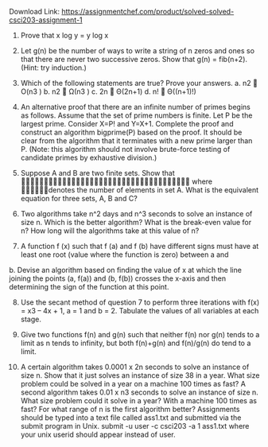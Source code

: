 Download Link: https://assignmentchef.com/product/solved-solved-csci203-assignment-1
<br>
1. Prove that x log y = y log x

2. Let g(n) be the number of ways to write a string of n zeros and ones so that there are never two successive zeros. Show that g(n) = fib(n+2). (Hint: try induction.)

3. Which of the following statements are true? Prove your answers. a. n2  O(n3 ) b. n2  Ω(n3 ) c. 2n  Θ(2n+1) d. n!  Θ((n+1)!)

4. An alternative proof that there are an infinite number of primes begins as follows. Assume that the set of prime numbers is finite. Let P be the largest prime. Consider X=P! and Y=X+1. Complete the proof and construct an algorithm bigprime(P) based on the proof. It should be clear from the algorithm that it terminates with a new prime larger than P. (Note: this algorithm should not involve brute-force testing of candidate primes by exhaustive division.)

5. Suppose A and B are two finite sets. Show that  where denotes the number of elements in set A. What is the equivalent equation for three sets, A, B and C?

6. Two algorithms take n^2 days and n^3 seconds to solve an instance of size n. Which is the better algorithm? What is the break-even value for n? How long will the algorithms take at this value of n?

7. A function f (x) such that f (a) and f (b) have different signs must have at least one root (value where the function is zero) between a and

b. Devise an algorithm based on finding the value of x at which the line joining the points (a, f(a)) and (b, f(b)) crosses the x-axis and then determining the sign of the function at this point.

8. Use the secant method of question 7 to perform three iterations with f(x) = x3 – 4x + 1, a = 1 and b = 2. Tabulate the values of all variables at each stage.

9. Give two functions f(n) and g(n) such that neither f(n) nor g(n) tends to a limit as n tends to infinity, but both f(n)+g(n) and f(n)/g(n) do tend to a limit.

10. A certain algorithm takes 0.0001 x 2n seconds to solve an instance of size n. Show that it just solves an instance of size 38 in a year. What size problem could be solved in a year on a machine 100 times as fast? A second algorithm takes 0.01 x n3 seconds to solve an instance of size n. What size problem could it solve in a year? With a machine 100 times as fast? For what range of n is the first algorithm better? Assignments should be typed into a text file called ass1.txt and submitted via the submit program in Unix. submit -u user -c csci203 -a 1 ass1.txt where your unix userid should appear instead of user.